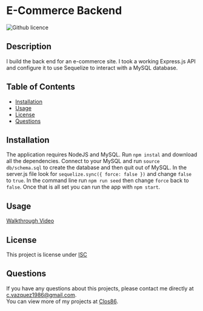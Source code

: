 # E-Commerce Backend
  ![Github licence](http://img.shields.io/badge/license-ISC-blue.svg)  
  ## Description 
  I build the back end for an e-commerce site. I took a working Express.js API and configure it to use Sequelize to interact with a MySQL database.
  ## Table of Contents
  * [Installation](#installation)
  * [Usage](#usage)
  * [License](#license)
  * [Questions](#questions)
  
  ## Installation 
  The application requires NodeJS and MySQL. Run ```npm instal``` and download all the dependencies. Connect to your MySQL and run ```source db/schema.sql``` to create the database and then quit out of MySQL.  In the server.js file look for ```sequelize.sync({ force: false })``` and change ```false``` to ```true```. In the command line run ```npm run seed``` then change ```force``` back to ```false```. Once that is all set you can run the app with ```npm start```.
  ## Usage 
  [Walkthrough Video](#https://drive.google.com/file/d/11nR5fYioiOXaPM9E31Xm15Zh9u1004Z7/view)
  
  ## License 
  This project is license under [ISC](https://choosealicense.com/licenses/ISC/)

  
  ## Questions
  If you have any questions about this projects, please contact me directly at [c.vazquez1986@gmail.com](mailto:c.vazquez1986@gmail.com).  
  You can view more of my projects at [Clos86](https://github.com/Clos86).